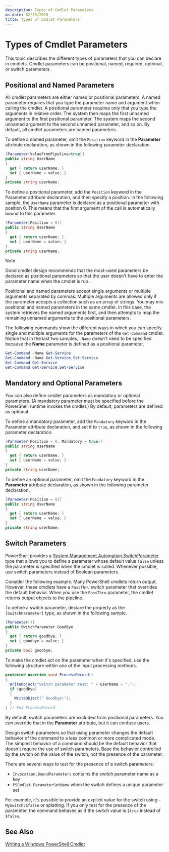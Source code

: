 ```yaml
---
description: Types of Cmdlet Parameters
ms.date: 02/25/2025
title: Types of Cmdlet Parameters
---
```

# Types of Cmdlet Parameters

This topic describes the different types of parameters that you can declare in cmdlets. Cmdlet
parameters can be positional, named, required, optional, or switch parameters.

## Positional and Named Parameters

All cmdlet parameters are either named or positional parameters. A named parameter requires that you
type the parameter name and argument when calling the cmdlet. A positional parameter requires only
that you type the arguments in relative order. The system then maps the first unnamed argument to
the first positional parameter. The system maps the second unnamed argument to the second unnamed
parameter, and so on. By default, all cmdlet parameters are named parameters.

To define a named parameter, omit the `Position` keyword in the **Parameter** attribute declaration,
as shown in the following parameter declaration.

```csharp
[Parameter(ValueFromPipeline=true)]
public string UserName
{
  get { return userName; }
  set { userName = value; }
}
private string userName;
```

To define a positional parameter, add the `Position` keyword in the Parameter attribute declaration,
and then specify a position. In the following sample, the `UserName` parameter is declared as a
positional parameter with position 0. This means that the first argument of the call is
automatically bound to this parameter.

```csharp
[Parameter(Position = 0)]
public string UserName
{
  get { return userName; }
  set { userName = value; }
}
private string userName;
```

> [!NOTE]
> Good cmdlet design recommends that the most-used parameters be declared as positional parameters
> so that the user doesn't have to enter the parameter name when the cmdlet is run.

Positional and named parameters accept single arguments or multiple arguments separated by commas.
Multiple arguments are allowed only if the parameter accepts a collection such as an array of
strings. You may mix positional and named parameters in the same cmdlet. In this case, the system
retrieves the named arguments first, and then attempts to map the remaining unnamed arguments to the
positional parameters.

The following commands show the different ways in which you can specify single and multiple
arguments for the parameters of the `Get-Command` cmdlet. Notice that in the last two samples,
`-Name` doesn't need to be specified because the **Name** parameter is defined as a positional
parameter.

```powershell
Get-Command -Name Get-Service
Get-Command -Name Get-Service,Set-Service
Get-Command Get-Service
Get-Command Get-Service,Set-Service
```

## Mandatory and Optional Parameters

You can also define cmdlet parameters as mandatory or optional parameters. (A mandatory parameter
must be specified before the PowerShell runtime invokes the cmdlet.) By default, parameters
are defined as optional.

To define a mandatory parameter, add the `Mandatory` keyword in the Parameter attribute declaration,
and set it to `true`, as shown in the following parameter declaration.

```csharp
[Parameter(Position = 0, Mandatory = true)]
public string UserName
{
  get { return userName; }
  set { userName = value; }
}
private string userName;
```

To define an optional parameter, omit the `Mandatory` keyword in the **Parameter** attribute
declaration, as shown in the following parameter declaration.

```csharp
[Parameter(Position = 0)]
public string UserName
{
  get { return userName; }
  set { userName = value; }
}
private string userName;
```

## Switch Parameters

PowerShell provides a [System.Management.Automation.SwitchParameter][02] type that allows you to
define a parameter whose default value `false` unless the parameter is specified when the cmdlet is
called. Whenever possible, use switch parameters instead of Boolean parameters.

Consider the following example. Many PowerShell cmdlets return output. However, these cmdlets have a
`PassThru` switch parameter that overrides the default behavior. When you use the `PassThru`
parameter, the cmdlet returns output objects to the pipeline.

To define a switch parameter, declare the property as the `[SwitchParameter]` type, as shown in the
following sample.

```csharp
[Parameter()]
public SwitchParameter GoodBye
{
  get { return goodbye; }
  set { goodbye = value; }
}
private bool goodbye;
```

To make the cmdlet act on the parameter when it's specified, use the following structure within one
of the input processing methods.

```csharp
protected override void ProcessRecord()
{
  WriteObject("Switch parameter test: " + userName + ".");
  if (goodbye)
  {
    WriteObject(" Goodbye!");
  }
} // End ProcessRecord
```

By default, switch parameters are excluded from positional parameters. You _can_ override that in
the **Parameter** attribute, but it can confuse users.

Design switch parameters so that using parameter changes the default behavior of the command to a
less common or more complicated mode. The simplest behavior of a command should be the default
behavior that doesn't require the use of switch parameters. Base the behavior controlled by the
switch on the value of the switch, not the presence of the parameter.

There are several ways to test for the presence of a switch parameters:

- `Invocation.BoundParameters` contains the switch parameter name as a key
- `PSCmdlet.ParameterSetName` when the switch defines a unique parameter set

For example, it's possible to provide an explicit value for the switch using `-MySwitch:$false` or
splatting. If you only test for the presence of the parameter, the command behaves as if the switch
value is `$true` instead of `$false`.

## See Also

[Writing a Windows PowerShell Cmdlet][01]

<!-- link references -->
[01]: writing-a-windows-powershell-cmdlet.md
[02]: xref:System.Management.Automation.SwitchParameter

